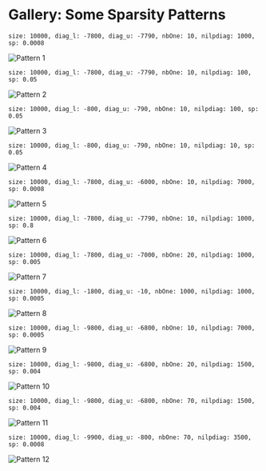 # Gallery: Some Sparsity Patterns

```
size: 10000, diag_l: -7800, diag_u: -7790, nbOne: 10, nilpdiag: 1000, sp: 0.0008
```

![Pattern 1](assets/pattern1.png)

```
size: 10000, diag_l: -7800, diag_u: -7790, nbOne: 10, nilpdiag: 100, sp: 0.05
```

![Pattern 2](assets/pattern2.png)

```
size: 10000, diag_l: -800, diag_u: -790, nbOne: 10, nilpdiag: 100, sp: 0.05
```

![Pattern 3](assets/pattern3.png)

```
size: 10000, diag_l: -800, diag_u: -790, nbOne: 10, nilpdiag: 10, sp: 0.05
```

![Pattern 4](assets/pattern4.png)

```
size: 10000, diag_l: -7800, diag_u: -6000, nbOne: 10, nilpdiag: 7000, sp: 0.0008
```

![Pattern 5](assets/pattern5.png)

```
size: 10000, diag_l: -7800, diag_u: -7790, nbOne: 10, nilpdiag: 1000, sp: 0.8
```

![Pattern 6](assets/pattern6.png)

```
size: 10000, diag_l: -7800, diag_u: -7000, nbOne: 20, nilpdiag: 1000, sp: 0.005
```

![Pattern 7](assets/pattern7.png)

```
size: 10000, diag_l: -1800, diag_u: -10, nbOne: 1000, nilpdiag: 1000, sp: 0.0005
```

![Pattern 8](assets/pattern8.png)

```
size: 10000, diag_l: -9800, diag_u: -6800, nbOne: 10, nilpdiag: 7000, sp: 0.0005
```

![Pattern 9](assets/pattern9.png)

```
size: 10000, diag_l: -9800, diag_u: -6800, nbOne: 20, nilpdiag: 1500, sp: 0.004
```

![Pattern 10](assets/pattern10.png)

```
size: 10000, diag_l: -9800, diag_u: -6800, nbOne: 70, nilpdiag: 1500, sp: 0.004
```
![Pattern 11](assets/pattern11.png)

```
size: 10000, diag_l: -9900, diag_u: -800, nbOne: 70, nilpdiag: 3500, sp: 0.0008
```

![Pattern 12](assets/pattern12.png)
